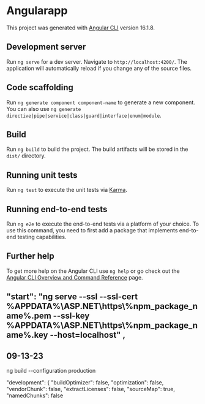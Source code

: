 # Angularapp

This project was generated with [Angular CLI](https://github.com/angular/angular-cli) version 16.1.8.

## Development server

Run `ng serve` for a dev server. Navigate to `http://localhost:4200/`. The application will automatically reload if you change any of the source files.

## Code scaffolding

Run `ng generate component component-name` to generate a new component. You can also use `ng generate directive|pipe|service|class|guard|interface|enum|module`.

## Build

Run `ng build` to build the project. The build artifacts will be stored in the `dist/` directory.

## Running unit tests

Run `ng test` to execute the unit tests via [Karma](https://karma-runner.github.io).

## Running end-to-end tests

Run `ng e2e` to execute the end-to-end tests via a platform of your choice. To use this command, you need to first add a package that implements end-to-end testing capabilities.

## Further help

To get more help on the Angular CLI use `ng help` or go check out the [Angular CLI Overview and Command Reference](https://angular.io/cli) page.


## "start": "ng serve --ssl --ssl-cert %APPDATA%\\ASP.NET\\https\\%npm_package_name%.pem --ssl-key %APPDATA%\\ASP.NET\\https\\%npm_package_name%.key --host=localhost" ,


## 09-13-23 

ng build --configuration production


 "development": {
              "buildOptimizer": false,
              "optimization": false,
              "vendorChunk": false,
              "extractLicenses": false,
              "sourceMap": true,
              "namedChunks": false